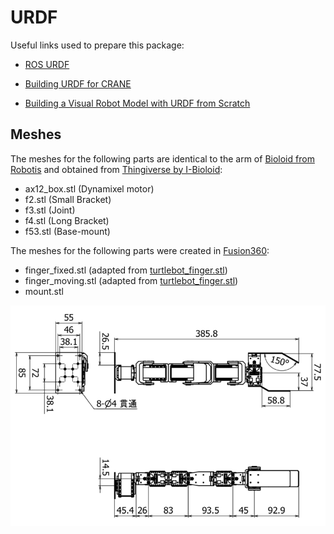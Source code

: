# URDF

Useful links used to prepare this package:

- [ROS URDF](http://wiki.ros.org/urdf)

- [Building URDF for CRANE](https://www.rt-shop.jp/blog/archives/6711)

- [Building a Visual Robot Model with URDF from Scratch](http://wiki.ros.org/urdf/Tutorials/Building%20a%20Visual%20Robot%20Model%20with%20URDF%20from%20Scratch)



## Meshes

The meshes for the following parts are identical to the arm of [Bioloid from Robotis](http://www.robotis.us/robotis-premium/) and obtained from [Thingiverse by I-Bioloid](https://www.thingiverse.com/thing:5192): 

- ax12_box.stl		(Dynamixel motor)
- f2.stl			(Small Bracket)
- f3.stl			(Joint)
- f4.stl			(Long Bracket)
- f53.stl			(Base-mount)

The meshes for the following parts were created in [Fusion360](https://www.autodesk.co.jp/products/fusion-360/free-trial):

- finger_fixed.stl	(adapted from [turtlebot_finger.stl](https://github.com/turtlebot/turtlebot_arm/blob/kinetic-devel/turtlebot_arm_description/meshes/turtlebot_finger.stl))
- finger_moving.stl (adapted from [turtlebot_finger.stl](https://github.com/turtlebot/turtlebot_arm/blob/kinetic-devel/turtlebot_arm_description/meshes/turtlebot_finger.stl))
- mount.stl



![](../imgs/dimensions.png)